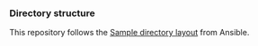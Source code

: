 ### Directory structure

This repository follows the [Sample directory layout](https://docs.ansible.com/ansible/latest/tips_tricks/sample_setup.html#sample-directory-layout) from Ansible.
